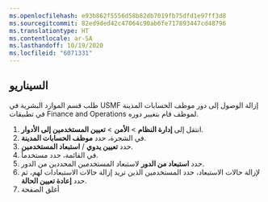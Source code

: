 ```yaml
---
ms.openlocfilehash: e93b862f5556d58b82db7019fb75dfd1e97ff3d8
ms.sourcegitcommit: 82ed9ded42c47064c90ab6fe717893447cd48796
ms.translationtype: HT
ms.contentlocale: ar-SA
ms.lasthandoff: 10/19/2020
ms.locfileid: "6071331"
---
```

## <a name="scenario"></a>السيناريو
طلب قسم الموارد البشرية في USMF إزالة الوصول إلى دور موظف الحسابات المدينة في تطبيقات Finance and Operations لموظف قام بتغيير دوره. 

1. انتقل إلى **إدارة النظام** > **الأمن** > **تعيين المستخدمين إلى الأدوار**.
1. في الشجرة، حدد **موظف الحسابات المدينة**.
1. حدد **تعيين يدوي** / **استبعاد المستخدمين**.
1. في القائمة، حدد مستخدماً.
1. حدد **استبعاد من الدور** لاستبعاد المستخدمين المحددين من الدور.
1. لإزالة حالات الاستبعاد، حدد المستخدمين الذين تريد إزالة حالات الاستبعادات لهم، ثم حدد **إعادة تعيين الحالة**. 
2. أغلق الصفحة



